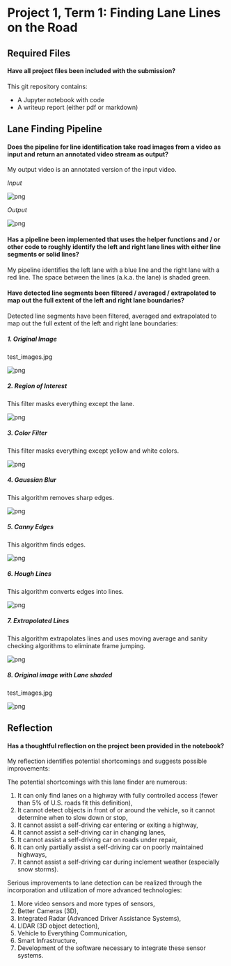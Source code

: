 ﻿Project 1, Term 1: Finding Lane Lines on the Road
=================================================

Required Files
--------------

#### Have all project files been included with the submission?

This git repository contains:
-   A Jupyter notebook with code
-   A writeup report (either pdf or markdown)

Lane Finding Pipeline
---------------------

#### Does the pipeline for line identification take road images from a video as input and return an annotated video stream as output?

My output video is an annotated version of the input video.

*Input*

![png](media/original.png)

*Output*

![png](media/highlighted_lanes.png)

#### Has a pipeline been implemented that uses the helper functions and / or other code to roughly identify the left and right lane lines with either line segments or solid lines?

My pipeline identifies the left lane with a blue line and the right lane with a
red line. The space between the lines (a.k.a. the lane) is shaded green.

#### Have detected line segments been filtered / averaged / extrapolated to map out the full extent of the left and right lane boundaries?

Detected line segments have been filtered, averaged and extrapolated to map out
the full extent of the left and right lane boundaries:

##### 1. Original Image

test_images.jpg

![png](media/original.png)

##### 2. Region of Interest

This filter masks everything except the lane.

![png](media/region_of_interest.png)

##### 3. Color Filter

This filter masks everything except yellow and white colors.

![png](media/color_filter.png)

##### 4. Gaussian Blur

This algorithm removes sharp edges.

![png](media/gaussian.png)

##### 5. Canny Edges

This algorithm finds edges.

![png](media/canny.png)

##### 6. Hough Lines

This algorithm converts edges into lines.

![png](media/hough.png)

##### 7. Extrapolated Lines

This algorithm extrapolates lines and uses moving average and sanity checking
algorithms to eliminate frame jumping.

![png](media/lane_lines.png)

##### 8. Original image with Lane shaded

test_images.jpg

![png](media/highlighted_lanes.png)

Reflection
----------

#### Has a thoughtful reflection on the project been provided in the notebook?

My reflection identifies potential shortcomings and suggests possible improvements:

The potential shortcomings with this lane finder are numerous:
1.  It can only find lanes on a highway with fully controlled access (fewer than
    5% of U.S. roads fit this definition),
2.  It cannot detect objects in front of or around the vehicle, so it cannot
    determine when to slow down or stop,
3.  It cannot assist a self-driving car entering or exiting a highway,
4.  It cannot assist a self-driving car in changing lanes,
5.  It cannot assist a self-driving car on roads under repair,
6.  It can only partially assist a self-driving car on poorly maintained
    highways,
7.  It cannot assist a self-driving car during inclement weather (especially
    snow storms).

Serious improvements to lane detection can be realized through the incorporation
and utilization of more advanced technologies:
1.  More video sensors and more types of sensors,
2.  Better Cameras (3D),
3.  Integrated Radar (Advanced Driver Assistance Systems),
4.  LIDAR (3D object detection),
5.  Vehicle to Everything Communication,
6.  Smart Infrastructure,
7.  Development of the software necessary to integrate these sensor systems.
